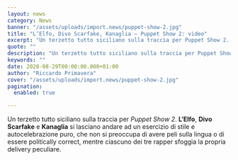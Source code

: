 ```yaml
---
layout: news
category: News
banner: "/assets/uploads/import.news/puppet-show-2.jpg"
title: "L’Elfo, Divo Scarfake, Kanaglia – Puppet Show 2: video"
excerpt: "Un terzetto tutto siciliano sulla traccia per Puppet Show 2. L’Elfo, Divo Scarfake e Kanaglia si lasciano andare ad un esercizio di stile e autocelebrazione puro, che non si preoccupa di avere peli sulla lingua o di essere politically correct, mentre ciascuno dei tre rapper sfoggia la propria delivery peculiare"
quote: ""
description: "Un terzetto tutto siciliano sulla traccia per Puppet Show 2. L’Elfo, Divo Scarfake e Kanaglia si lasciano andare ad un esercizio di stile e autocelebrazione puro, che non si preoccupa di avere peli sulla lingua o di essere politically correct, mentre ciascuno dei tre rapper sfoggia la propria delivery peculiare"
keywords: ""
date: 2020-08-29T00:00:00.000+01:00
author: "Riccardo Primavera"
cover: "/assets/uploads/import.news/puppet-show-2.jpg"
pagination:
  enabled: true

---
```


Un terzetto tutto siciliano sulla traccia per _Puppet Show 2_. **L’Elfo**, **Divo Scarfake** e **Kanaglia** si lasciano andare ad un esercizio di stile e autocelebrazione puro, che non si preoccupa di avere peli sulla lingua o di essere politically correct, mentre ciascuno dei tre rapper sfoggia la propria delivery peculiare.